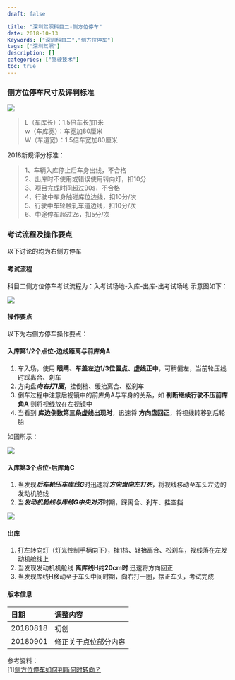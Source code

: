 ```yaml
---
draft: false

title: "深圳驾照科目二-侧方位停车"
date: 2018-10-13  
Keywords: ["深圳科目二","侧方位停车"]
tags: ["深圳驾照"]
description: []
categories: ["驾驶技术"]
toc: true
---
```


### 侧方位停车尺寸及评判标准
![](http://149.28.41.198:8001/galleries/201809/side-parking-dimensions.jpg)

>L（车库长）：1.5倍车长加1米  
w（车库宽）：车宽加80厘米  
W（车道宽）：1.5倍车宽加80厘米  

2018新规评分标准： 

>1、车辆入库停止后车身出线，不合格  
2、出库时不使用或错误使用转向灯，扣10分  
3、项目完成时间超过90s，不合格  
4、行驶中车身触碰库位边线，扣10分/次  
5、行驶中车轮触轧车道边线，扣10分/次  
6、中途停车超过2s，扣5分/次  

### 考试流程及操作要点
以下讨论的均为右侧方停车

#### 考试流程
科目二侧方位停车考试流程为：入考试场地-入库-出库-出考试场地
示意图如下：

![](http://149.28.41.198:8001/galleries/201809/side-parking-flowchart.jpg)

#### 操作要点
以下为右侧方停车操作要点：

#### 入库第1/2个点位-边线距离与前库角A
1. 车入场，使用 **眼睛、车盖左边1/3位置点、虚线正中**，可稍偏左，当前轮压线时踩离合、刹车
2. 方向盘***向右打1圈***，挂倒档、缓抬离合、松刹车
3. 倒车过程中注意后视镜中的前库角A与车身的关系，如 **判断继续行驶不压前库角A** 则将视线放在左视镜中
4. 当看到 **库边倒数第三条虚线出现时**，迅速将 **方向盘回正**，将视线转移到后轮胎

如图所示：

![](http://149.28.41.198:8001/galleries/201809/side-parking-step1.jpg)

#### 入库第3个点位-后库角C
1. 当发现***后车轮压车库线G***时迅速将***方向盘向左打死***，将视线移动至车头左边的发动机舱线
2. 当***发动机舱线与库线G中央对齐***时期，踩离合、刹车、挂空挡

![](http://149.28.41.198:8001/galleries/201809/side-parking-step2.jpg)

#### 出库
1. 打左转向灯（灯光控制手柄向下），挂1档、轻抬离合、松刹车，视线落在左发动机舱线上    
2. 当发现发动机机舱线 **离库线H约20cm时** 迅速将方向回正  
3. 当发现库线H移动至于车头中间时期，向右打一圈，摆正车头，考试完成   


#### 版本信息

|日期|调整内容|
|:--|:--|
|20180818|初创|
|20180901|修正关于点位部分内容| 

参考资料：  
[1][侧方位停车如何判断何时转向？](https://www.zhihu.com/question/24488539/answer/28047448)

 

